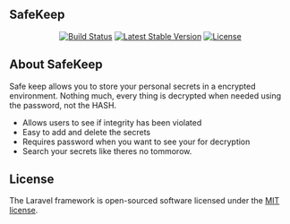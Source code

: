 <span class="p-2"><b>Safe</b>Keep</span>
---
<p align="center">
<a href="#"><img src="https://travis-ci.org/laravel/framework.svg" alt="Build Status"></a>
<a href="#"><img src="https://img.shields.io/packagist/v/laravel/framework" alt="Latest Stable Version"></a>
<a href="https://packagist.org/packages/laravel/framework"><img src="https://img.shields.io/packagist/l/laravel/framework" alt="License"></a>
</p>

## About SafeKeep

Safe keep allows you to store your personal secrets in a encrypted environment. Nothing much, every thing is decrypted when needed using the password, not the HASH.
- Allows users to see if integrity has been violated
- Easy to add and delete the secrets
- Requires password when you want to see your for decryption
- Search your secrets like theres no tommorow.

## License

The Laravel framework is open-sourced software licensed under the [MIT license](https://opensource.org/licenses/MIT).
